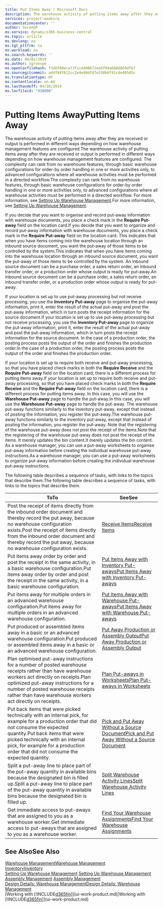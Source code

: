 ```yaml
---
title: Put Items Away | Microsoft Docs
description: The warehouse activity of putting items away after they are received or output is performed in different ways depending on how warehouse management features are configured.
services: project-madeira
documentationcenter: ''
author: SorenGP
ms.service: dynamics365-business-central
ms.topic: article
ms.devlang: na
ms.tgt_pltfrm: na
ms.workload: na
ms.search.keywords: ''
ms.date: 04/01/2019
ms.author: sgroespe
ms.openlocfilehash: f3d6f08eca73fccd408672ea5f94a660d669df67
ms.sourcegitcommit: addfb47612cc2e4e98dfd7e338b6f41cde405d5c
ms.translationtype: HT
ms.contentlocale: en-AU
ms.lasthandoff: 04/16/2019
ms.locfileid: "938096"
---
```

# <a name="putting-items-away"></a><span data-ttu-id="24723-103">Putting Items Away</span><span class="sxs-lookup"><span data-stu-id="24723-103">Putting Items Away</span></span>
<span data-ttu-id="24723-104">The warehouse activity of putting items away after they are received or output is performed in different ways depending on how warehouse management features are configured.</span><span class="sxs-lookup"><span data-stu-id="24723-104">The warehouse activity of putting items away after they are received or output is performed in different ways depending on how warehouse management features are configured.</span></span> <span data-ttu-id="24723-105">The complexity can rank from no warehouse features, through basic warehouse configurations for order-by order handling in one or more activities only, to advanced configurations where all warehouse activities must be performed in a directed workflow.</span><span class="sxs-lookup"><span data-stu-id="24723-105">The complexity can rank from no warehouse features, through basic warehouse configurations for order-by order handling in one or more activities only, to advanced configurations where all warehouse activities must be performed in a directed workflow.</span></span> <span data-ttu-id="24723-106">For more information, see [Setting Up Warehouse Management](warehouse-setup-warehouse.md).</span><span class="sxs-lookup"><span data-stu-id="24723-106">For more information, see [Setting Up Warehouse Management](warehouse-setup-warehouse.md).</span></span>

<span data-ttu-id="24723-107">If you decide that you want to organise and record put-away information with warehouse documents, you place a check mark in the **Require Put-away** field on the location card.</span><span class="sxs-lookup"><span data-stu-id="24723-107">If you decide that you want to organize and record put-away information with warehouse documents, you place a check mark in the **Require Put-away** field on the location card.</span></span> <span data-ttu-id="24723-108">This indicates that when you have items coming into the warehouse location through an inbound source document, you want the put-away of those items to be controlled by the system.</span><span class="sxs-lookup"><span data-stu-id="24723-108">This indicates that when you have items coming into the warehouse location through an inbound source document, you want the put-away of those items to be controlled by the system.</span></span> <span data-ttu-id="24723-109">An inbound source document can be a purchase order, a sales return order, an inbound transfer order, or a production order whose output is ready for put-away.</span><span class="sxs-lookup"><span data-stu-id="24723-109">An inbound source document can be a purchase order, a sales return order, an inbound transfer order, or a production order whose output is ready for put-away.</span></span>  

<span data-ttu-id="24723-110">If your location is set up to use put-away processing but not receive processing, you use the **Inventory Put-away** page to organise the put-away information, print it, enter the result of the actual put-away and post the put-away information, which in turn posts the receipt information for the source document.</span><span class="sxs-lookup"><span data-stu-id="24723-110">If your location is set up to use put-away processing but not receive processing, you use the **Inventory Put-away** page to organize the put-away information, print it, enter the result of the actual put-away and post the put-away information, which in turn posts the receipt information for the source document.</span></span> <span data-ttu-id="24723-111">In the case of a production order, the posting process posts the output of the order and finishes the production order.</span><span class="sxs-lookup"><span data-stu-id="24723-111">In the case of a production order, the posting process posts the output of the order and finishes the production order.</span></span>

<span data-ttu-id="24723-112">If your location is set up to require both receive and put-away processing, so that you have placed check marks in both the **Require Receive** and the **Require Put-away** field on the location card, there is a different process for putting items away.</span><span class="sxs-lookup"><span data-stu-id="24723-112">If your location is set up to require both receive and put-away processing, so that you have placed check marks in both the **Require Receive** and the **Require Put-away** field on the location card, there is a different process for putting items away.</span></span> <span data-ttu-id="24723-113">In this case, you will use the **Warehouse Put-away** page to handle the put-away.</span><span class="sxs-lookup"><span data-stu-id="24723-113">In this case, you will use the **Warehouse Put-away** page to handle the put-away.</span></span> <span data-ttu-id="24723-114">The warehouse put-away functions similarly to the inventory put-away, except that instead of posting the information, you register the put-away.</span><span class="sxs-lookup"><span data-stu-id="24723-114">The warehouse put-away functions similarly to the inventory put-away, except that instead of posting the information, you register the put-away.</span></span> <span data-ttu-id="24723-115">Note that the registering of the warehouse put-away does not post the receipt of the items.</span><span class="sxs-lookup"><span data-stu-id="24723-115">Note that the registering of the warehouse put-away does not post the receipt of the items.</span></span> <span data-ttu-id="24723-116">It merely updates the bin content.</span><span class="sxs-lookup"><span data-stu-id="24723-116">It merely updates the bin content.</span></span> <span data-ttu-id="24723-117">As a warehouse manager, you can use a put-away worksheets to organise put-away information before creating the individual warehouse put-away instructions.</span><span class="sxs-lookup"><span data-stu-id="24723-117">As a warehouse manager, you can use a put-away worksheets to organize put-away information before creating the individual warehouse put-away instructions.</span></span>

<span data-ttu-id="24723-118">The following table describes a sequence of tasks, with links to the topics that describe them.</span><span class="sxs-lookup"><span data-stu-id="24723-118">The following table describes a sequence of tasks, with links to the topics that describe them.</span></span>   

|<span data-ttu-id="24723-119">**To**</span><span class="sxs-lookup"><span data-stu-id="24723-119">**To**</span></span>|<span data-ttu-id="24723-120">**See**</span><span class="sxs-lookup"><span data-stu-id="24723-120">**See**</span></span>|  
|------------|-------------|  
|<span data-ttu-id="24723-121">Post the receipt of items directly from the inbound order document and thereby record the put away, because no warehouse configuration exists.</span><span class="sxs-lookup"><span data-stu-id="24723-121">Post the receipt of items directly from the inbound order document and thereby record the put away, because no warehouse configuration exists.</span></span>|[<span data-ttu-id="24723-122">Receive Items</span><span class="sxs-lookup"><span data-stu-id="24723-122">Receive Items</span></span>](warehouse-how-receive-items.md)|  
|<span data-ttu-id="24723-123">Put items away order by order and post the receipt in the same activity, in a basic warehouse configuration.</span><span class="sxs-lookup"><span data-stu-id="24723-123">Put items away order by order and post the receipt in the same activity, in a basic warehouse configuration.</span></span>|[<span data-ttu-id="24723-124">Put Items Away with Inventory Put-aways</span><span class="sxs-lookup"><span data-stu-id="24723-124">Put Items Away with Inventory Put-aways</span></span>](warehouse-how-to-put-items-away-with-inventory-put-aways.md)|  
|<span data-ttu-id="24723-125">Put items away for multiple orders in an advanced warehouse configuration.</span><span class="sxs-lookup"><span data-stu-id="24723-125">Put items away for multiple orders in an advanced warehouse configuration.</span></span>|[<span data-ttu-id="24723-126">Put Items Away with Warehouse Put-aways</span><span class="sxs-lookup"><span data-stu-id="24723-126">Put Items Away with Warehouse Put-aways</span></span>](warehouse-how-to-put-items-away-with-warehouse-put-aways.md)|  
|<span data-ttu-id="24723-127">Put produced or assembled items away in a basic or an advanced warehouse configuration.</span><span class="sxs-lookup"><span data-stu-id="24723-127">Put produced or assembled items away in a basic or an advanced warehouse configuration.</span></span>|[<span data-ttu-id="24723-128">Put Away Production or Assembly Output</span><span class="sxs-lookup"><span data-stu-id="24723-128">Put Away Production or Assembly Output</span></span>](warehouse-how-to-put-away-production-output.md)|
|<span data-ttu-id="24723-129">Plan optimised put-away instructions for a number of posted warehouse receipts rather than have warehouse workers act directly on receipts.</span><span class="sxs-lookup"><span data-stu-id="24723-129">Plan optimized put-away instructions for a number of posted warehouse receipts rather than have warehouse workers act directly on receipts.</span></span>|[<span data-ttu-id="24723-130">Plan Put-aways in Worksheets</span><span class="sxs-lookup"><span data-stu-id="24723-130">Plan Put-aways in Worksheets</span></span>](warehouse-how-to-plan-put-aways-in-worksheets.md)|  
|<span data-ttu-id="24723-131">Put back items that were picked technically with an internal pick, for example for a production order that did not consume the expected quantity.</span><span class="sxs-lookup"><span data-stu-id="24723-131">Put back items that were picked technically with an internal pick, for example for a production order that did not consume the expected quantity.</span></span>|[<span data-ttu-id="24723-132">Pick and Put Away Without a Source Document</span><span class="sxs-lookup"><span data-stu-id="24723-132">Pick and Put Away Without a Source Document</span></span>](warehouse-how-to-create-put-aways-from-internal-put-aways.md)|
|<span data-ttu-id="24723-133">Split a put-away line to place part of the put-away quantity in available bins because the designated bin is filled up.</span><span class="sxs-lookup"><span data-stu-id="24723-133">Split a put-away line to place part of the put-away quantity in available bins because the designated bin is filled up.</span></span>|[<span data-ttu-id="24723-134">Split Warehouse Activity Lines</span><span class="sxs-lookup"><span data-stu-id="24723-134">Split Warehouse Activity Lines</span></span>](warehouse-how-to-split-warehouse-activity-lines.md)|
|<span data-ttu-id="24723-135">Get immediate access to put-aways that are assigned to you as a warehouse worker.</span><span class="sxs-lookup"><span data-stu-id="24723-135">Get immediate access to put-aways that are assigned to you as a warehouse worker.</span></span>|[<span data-ttu-id="24723-136">Find Your Warehouse Assignments</span><span class="sxs-lookup"><span data-stu-id="24723-136">Find Your Warehouse Assignments</span></span>](warehouse-how-to-find-your-warehouse-assignments.md)|    

## <a name="see-also"></a><span data-ttu-id="24723-137">See Also</span><span class="sxs-lookup"><span data-stu-id="24723-137">See Also</span></span>  
[<span data-ttu-id="24723-138">Warehouse Management</span><span class="sxs-lookup"><span data-stu-id="24723-138">Warehouse Management</span></span>](warehouse-manage-warehouse.md)  
[<span data-ttu-id="24723-139">Inventory</span><span class="sxs-lookup"><span data-stu-id="24723-139">Inventory</span></span>](inventory-manage-inventory.md)  
<span data-ttu-id="24723-140">[Setting Up Warehouse Management](warehouse-setup-warehouse.md)   </span><span class="sxs-lookup"><span data-stu-id="24723-140">[Setting Up Warehouse Management](warehouse-setup-warehouse.md)   </span></span>  
<span data-ttu-id="24723-141">[Assembly Management](assembly-assemble-items.md)  </span><span class="sxs-lookup"><span data-stu-id="24723-141">[Assembly Management](assembly-assemble-items.md)  </span></span>  
[<span data-ttu-id="24723-142">Design Details: Warehouse Management</span><span class="sxs-lookup"><span data-stu-id="24723-142">Design Details: Warehouse Management</span></span>](design-details-warehouse-management.md)  
<span data-ttu-id="24723-143">[Working with [!INCLUDE[d365fin](includes/d365fin_md.md)]](ui-work-product.md)</span><span class="sxs-lookup"><span data-stu-id="24723-143">[Working with [!INCLUDE[d365fin](includes/d365fin_md.md)]](ui-work-product.md)</span></span>  
